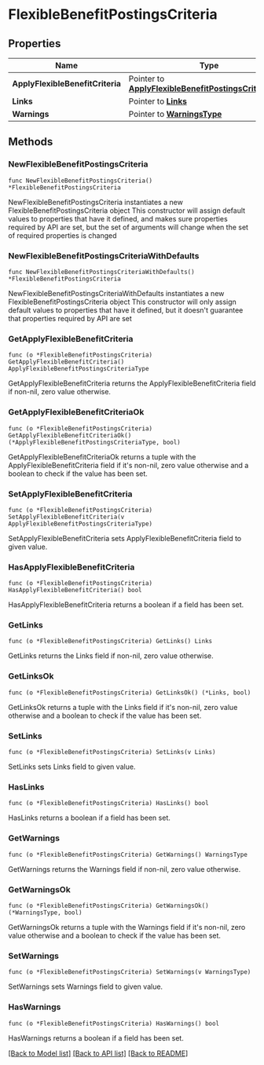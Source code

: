 # FlexibleBenefitPostingsCriteria

## Properties

Name | Type | Description | Notes
------------ | ------------- | ------------- | -------------
**ApplyFlexibleBenefitCriteria** | Pointer to [**ApplyFlexibleBenefitPostingsCriteriaType**](ApplyFlexibleBenefitPostingsCriteriaType.md) |  | [optional] 
**Links** | Pointer to [**Links**](Links.md) |  | [optional] 
**Warnings** | Pointer to [**WarningsType**](WarningsType.md) |  | [optional] 

## Methods

### NewFlexibleBenefitPostingsCriteria

`func NewFlexibleBenefitPostingsCriteria() *FlexibleBenefitPostingsCriteria`

NewFlexibleBenefitPostingsCriteria instantiates a new FlexibleBenefitPostingsCriteria object
This constructor will assign default values to properties that have it defined,
and makes sure properties required by API are set, but the set of arguments
will change when the set of required properties is changed

### NewFlexibleBenefitPostingsCriteriaWithDefaults

`func NewFlexibleBenefitPostingsCriteriaWithDefaults() *FlexibleBenefitPostingsCriteria`

NewFlexibleBenefitPostingsCriteriaWithDefaults instantiates a new FlexibleBenefitPostingsCriteria object
This constructor will only assign default values to properties that have it defined,
but it doesn't guarantee that properties required by API are set

### GetApplyFlexibleBenefitCriteria

`func (o *FlexibleBenefitPostingsCriteria) GetApplyFlexibleBenefitCriteria() ApplyFlexibleBenefitPostingsCriteriaType`

GetApplyFlexibleBenefitCriteria returns the ApplyFlexibleBenefitCriteria field if non-nil, zero value otherwise.

### GetApplyFlexibleBenefitCriteriaOk

`func (o *FlexibleBenefitPostingsCriteria) GetApplyFlexibleBenefitCriteriaOk() (*ApplyFlexibleBenefitPostingsCriteriaType, bool)`

GetApplyFlexibleBenefitCriteriaOk returns a tuple with the ApplyFlexibleBenefitCriteria field if it's non-nil, zero value otherwise
and a boolean to check if the value has been set.

### SetApplyFlexibleBenefitCriteria

`func (o *FlexibleBenefitPostingsCriteria) SetApplyFlexibleBenefitCriteria(v ApplyFlexibleBenefitPostingsCriteriaType)`

SetApplyFlexibleBenefitCriteria sets ApplyFlexibleBenefitCriteria field to given value.

### HasApplyFlexibleBenefitCriteria

`func (o *FlexibleBenefitPostingsCriteria) HasApplyFlexibleBenefitCriteria() bool`

HasApplyFlexibleBenefitCriteria returns a boolean if a field has been set.

### GetLinks

`func (o *FlexibleBenefitPostingsCriteria) GetLinks() Links`

GetLinks returns the Links field if non-nil, zero value otherwise.

### GetLinksOk

`func (o *FlexibleBenefitPostingsCriteria) GetLinksOk() (*Links, bool)`

GetLinksOk returns a tuple with the Links field if it's non-nil, zero value otherwise
and a boolean to check if the value has been set.

### SetLinks

`func (o *FlexibleBenefitPostingsCriteria) SetLinks(v Links)`

SetLinks sets Links field to given value.

### HasLinks

`func (o *FlexibleBenefitPostingsCriteria) HasLinks() bool`

HasLinks returns a boolean if a field has been set.

### GetWarnings

`func (o *FlexibleBenefitPostingsCriteria) GetWarnings() WarningsType`

GetWarnings returns the Warnings field if non-nil, zero value otherwise.

### GetWarningsOk

`func (o *FlexibleBenefitPostingsCriteria) GetWarningsOk() (*WarningsType, bool)`

GetWarningsOk returns a tuple with the Warnings field if it's non-nil, zero value otherwise
and a boolean to check if the value has been set.

### SetWarnings

`func (o *FlexibleBenefitPostingsCriteria) SetWarnings(v WarningsType)`

SetWarnings sets Warnings field to given value.

### HasWarnings

`func (o *FlexibleBenefitPostingsCriteria) HasWarnings() bool`

HasWarnings returns a boolean if a field has been set.


[[Back to Model list]](../README.md#documentation-for-models) [[Back to API list]](../README.md#documentation-for-api-endpoints) [[Back to README]](../README.md)


